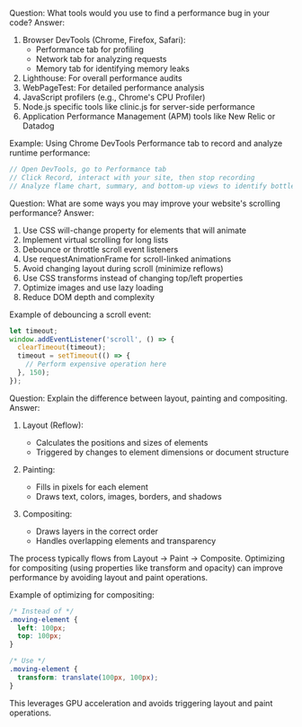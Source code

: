 Question: What tools would you use to find a performance bug in your code?
Answer: 
1. Browser DevTools (Chrome, Firefox, Safari):
   - Performance tab for profiling
   - Network tab for analyzing requests
   - Memory tab for identifying memory leaks
2. Lighthouse: For overall performance audits
3. WebPageTest: For detailed performance analysis
4. JavaScript profilers (e.g., Chrome's CPU Profiler)
5. Node.js specific tools like clinic.js for server-side performance
6. Application Performance Management (APM) tools like New Relic or Datadog

Example: Using Chrome DevTools Performance tab to record and analyze runtime performance:

```javascript
// Open DevTools, go to Performance tab
// Click Record, interact with your site, then stop recording
// Analyze flame chart, summary, and bottom-up views to identify bottlenecks
```

Question: What are some ways you may improve your website's scrolling performance?
Answer:
1. Use CSS will-change property for elements that will animate
2. Implement virtual scrolling for long lists
3. Debounce or throttle scroll event listeners
4. Use requestAnimationFrame for scroll-linked animations
5. Avoid changing layout during scroll (minimize reflows)
6. Use CSS transforms instead of changing top/left properties
7. Optimize images and use lazy loading
8. Reduce DOM depth and complexity

Example of debouncing a scroll event:

```javascript
let timeout;
window.addEventListener('scroll', () => {
  clearTimeout(timeout);
  timeout = setTimeout(() => {
    // Perform expensive operation here
  }, 150);
});
```

Question: Explain the difference between layout, painting and compositing.
Answer:
1. Layout (Reflow): 
   - Calculates the positions and sizes of elements
   - Triggered by changes to element dimensions or document structure

2. Painting:
   - Fills in pixels for each element
   - Draws text, colors, images, borders, and shadows

3. Compositing:
   - Draws layers in the correct order
   - Handles overlapping elements and transparency

The process typically flows from Layout -> Paint -> Composite. Optimizing for compositing (using properties like transform and opacity) can improve performance by avoiding layout and paint operations.

Example of optimizing for compositing:

```css
/* Instead of */
.moving-element {
  left: 100px;
  top: 100px;
}

/* Use */
.moving-element {
  transform: translate(100px, 100px);
}
```

This leverages GPU acceleration and avoids triggering layout and paint operations.